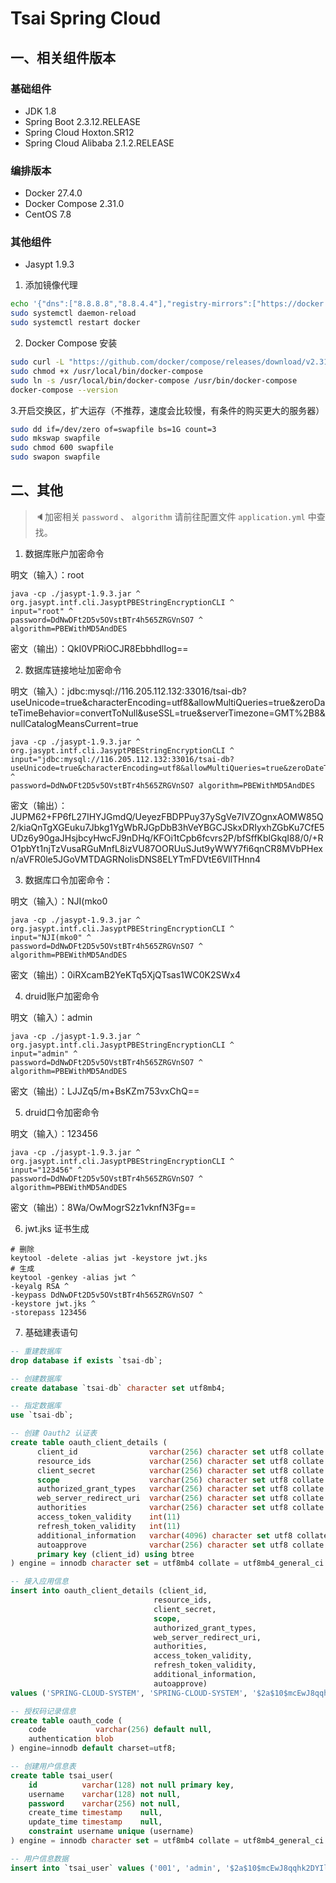 # Tsai Spring Cloud

## 一、相关组件版本

### 基础组件

- JDK 1.8
- Spring Boot 2.3.12.RELEASE
- Spring Cloud Hoxton.SR12
- Spring Cloud Alibaba 2.1.2.RELEASE

### 编排版本

- Docker 27.4.0
- Docker Compose 2.31.0
- CentOS 7.8

### 其他组件

- Jasypt 1.9.3

1. 添加镜像代理

```bash
echo '{"dns":["8.8.8.8","8.8.4.4"],"registry-mirrors":["https://docker.xuanyuan.me","https://docker.1ms.run","https://hub.rat.dev"]}' > /etc/docker/daemon.json
sudo systemctl daemon-reload
sudo systemctl restart docker
```

2. Docker Compose 安装

```bash
sudo curl -L "https://github.com/docker/compose/releases/download/v2.31.0/docker-compose-$(uname -s)-$(uname -m)" -o /usr/local/bin/docker-compose
sudo chmod +x /usr/local/bin/docker-compose
sudo ln -s /usr/local/bin/docker-compose /usr/bin/docker-compose
docker-compose --version
```

3.开启交换区，扩大运存（不推荐，速度会比较慢，有条件的购买更大的服务器）

```bash
sudo dd if=/dev/zero of=swapfile bs=1G count=3
sudo mkswap swapfile
sudo chmod 600 swapfile
sudo swapon swapfile
```

## 二、其他

> 🔈加密相关 `password` 、 `algorithm` 请前往配置文件 `application.yml` 中查找。

1. 数据库账户加密命令

明文（输入）：root

```shell
java -cp ./jasypt-1.9.3.jar ^
org.jasypt.intf.cli.JasyptPBEStringEncryptionCLI ^
input="root" ^
password=DdNwDFt2D5v5OVstBTr4h565ZRGVnSO7 ^
algorithm=PBEWithMD5AndDES
```

密文（输出）：QkI0VPRiOCJR8EbbhdlIog==

2. 数据库链接地址加密命令

明文（输入）：jdbc:mysql://116.205.112.132:33016/tsai-db?useUnicode=true&characterEncoding=utf8&allowMultiQueries=true&zeroDateTimeBehavior=convertToNull&useSSL=true&serverTimezone=GMT%2B8&nullCatalogMeansCurrent=true

```shell
java -cp ./jasypt-1.9.3.jar ^
org.jasypt.intf.cli.JasyptPBEStringEncryptionCLI ^
input="jdbc:mysql://116.205.112.132:33016/tsai-db?useUnicode=true&characterEncoding=utf8&allowMultiQueries=true&zeroDateTimeBehavior=convertToNull&useSSL=true&serverTimezone=GMT%2B8&nullCatalogMeansCurrent=true" ^
password=DdNwDFt2D5v5OVstBTr4h565ZRGVnSO7 algorithm=PBEWithMD5AndDES
```

密文（输出）：JUPM62+FP6fL27IHYJGmdQ/UeyezFBDPPuy37ySgVe7IVZOgnxAOMW85Q2/kiaQnTgXGEuku7Jbkg1YgWbRJGpDbB3hVeYBGCJSkxDRIyxhZGbKu7CfE5UDz6y90gaJHsjbcyHwcFJ9nDHq/KFOi1tCpb6fcvrs2P/bfSffKblGkqI88/0/+RO1pbYt1njTzVusaRGuMnfL8izVU87OORUuSJut9yWWY7fi6qnCR8MVbPHexn/aVFR0le5JGoVMTDAGRNolisDNS8ELYTmFDVtE6VllTHnn4

3. 数据库口令加密命令：

明文（输入）：NJI(mko0

```shell
java -cp ./jasypt-1.9.3.jar ^
org.jasypt.intf.cli.JasyptPBEStringEncryptionCLI ^
input="NJI(mko0" ^
password=DdNwDFt2D5v5OVstBTr4h565ZRGVnSO7 ^
algorithm=PBEWithMD5AndDES
```

密文（输出）：0iRXcamB2YeKTq5XjQTsas1WC0K2SWx4

4. druid账户加密命令

明文（输入）：admin

```shell
java -cp ./jasypt-1.9.3.jar ^
org.jasypt.intf.cli.JasyptPBEStringEncryptionCLI ^
input="admin" ^
password=DdNwDFt2D5v5OVstBTr4h565ZRGVnSO7 ^
algorithm=PBEWithMD5AndDES
```

密文（输出）：LJJZq5/m+BsKZm753vxChQ==

5. druid口令加密命令

明文（输入）：123456

```shell
java -cp ./jasypt-1.9.3.jar ^
org.jasypt.intf.cli.JasyptPBEStringEncryptionCLI ^
input="123456" ^
password=DdNwDFt2D5v5OVstBTr4h565ZRGVnSO7 ^
algorithm=PBEWithMD5AndDES
```

密文（输出）：8Wa/OwMogrS2z1vknfN3Fg==

6. jwt.jks 证书生成

```shell
# 删除
keytool -delete -alias jwt -keystore jwt.jks
# 生成
keytool -genkey -alias jwt ^
-keyalg RSA ^
-keypass DdNwDFt2D5v5OVstBTr4h565ZRGVnSO7 ^
-keystore jwt.jks ^
-storepass 123456
```

7. 基础建表语句

```sql
-- 重建数据库
drop database if exists `tsai-db`;

-- 创建数据库
create database `tsai-db` character set utf8mb4;

-- 指定数据库
use `tsai-db`;

-- 创建 Oauth2 认证表
create table oauth_client_details (
      client_id                varchar(256) character set utf8 collate utf8_general_ci  not null,
      resource_ids             varchar(256) character set utf8 collate utf8_general_ci  null default null,
      client_secret            varchar(256) character set utf8 collate utf8_general_ci  null default null,
      scope                    varchar(256) character set utf8 collate utf8_general_ci  null default null,
      authorized_grant_types   varchar(256) character set utf8 collate utf8_general_ci  null default null,
      web_server_redirect_uri  varchar(256) character set utf8 collate utf8_general_ci  null default null,
      authorities              varchar(256) character set utf8 collate utf8_general_ci  null default null,
      access_token_validity    int(11)                                                  null default null,
      refresh_token_validity   int(11)                                                  null default null,
      additional_information   varchar(4096) character set utf8 collate utf8_general_ci null default null,
      autoapprove              varchar(256) character set utf8 collate utf8_general_ci  null default null,
      primary key (client_id) using btree
) engine = innodb character set = utf8mb4 collate = utf8mb4_general_ci row_format = dynamic;

-- 接入应用信息
insert into oauth_client_details (client_id,
                                resource_ids,
                                client_secret,
                                scope,
                                authorized_grant_types,
                                web_server_redirect_uri,
                                authorities,
                                access_token_validity,
                                refresh_token_validity,
                                additional_information,
                                autoapprove)
values ('SPRING-CLOUD-SYSTEM', 'SPRING-CLOUD-SYSTEM', '$2a$10$mcEwJ8qqhk2DYIle6VfhEOZHRdDbCSizAQbIwBR7tTuv9Q7Fca9Gi', 'all', 'password,refresh_token,authorization_code', null, null, 120, 240, null, null);

-- 授权码记录信息
create table oauth_code (
    code           varchar(256) default null,
    authentication blob
) engine=innodb default charset=utf8;

-- 创建用户信息表
create table tsai_user(
    id          varchar(128) not null primary key,
    username    varchar(128) not null,
    password    varchar(256) not null,
    create_time timestamp    null,
    update_time timestamp    null,
    constraint username unique (username)
) engine = innodb character set = utf8mb4 collate = utf8mb4_general_ci row_format = dynamic;

-- 用户信息数据
insert into `tsai_user` values ('001', 'admin', '$2a$10$mcEwJ8qqhk2DYIle6VfhEOZHRdDbCSizAQbIwBR7tTuv9Q7Fca9Gi', NULL, NULL);
```